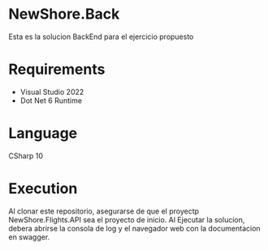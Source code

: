 # NewShore.Back

Esta es la solucion BackEnd para el ejercicio propuesto

# Requirements

- Visual Studio 2022
- Dot Net 6 Runtime

# Language

CSharp 10

# Execution

Al clonar este repositorio, asegurarse de que el proyectp NewShore.Flights.API sea el proyecto de inicio. Al Ejecutar la solucion, debera abrirse la consola de log y el navegador web con la documentacion en swagger.
